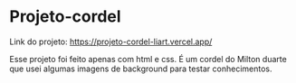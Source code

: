 # Projeto-cordel

Link do projeto: https://projeto-cordel-liart.vercel.app/

Esse projeto foi feito apenas com html e css. É um cordel do Milton duarte que usei algumas imagens de background para testar conhecimentos.
